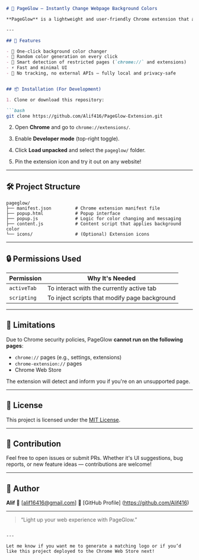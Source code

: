 
````markdown
# 🌟 PageGlow – Instantly Change Webpage Background Colors

**PageGlow** is a lightweight and user-friendly Chrome extension that allows you to change the background color of any webpage with a single click. Whether you're customizing your browsing experience, improving visibility, or just having fun with colors, PageGlow gives you effortless control.

---

## 🚀 Features

- 🎨 One-click background color changer
- 🌈 Random color generation on every click
- 🚫 Smart detection of restricted pages (`chrome://` and extensions)
- ⚡ Fast and minimal UI
- 🔐 No tracking, no external APIs – fully local and privacy-safe


## 📦 Installation (For Development)

1. Clone or download this repository:

```bash
git clone https://github.com/Alif416/PageGlow-Extension.git
````

2. Open **Chrome** and go to `chrome://extensions/`.

3. Enable **Developer mode** (top-right toggle).

4. Click **Load unpacked** and select the `pageglow/` folder.

5. Pin the extension icon and try it out on any website!

---

## 🛠️ Project Structure

```
pageglow/
├── manifest.json         # Chrome extension manifest file
├── popup.html            # Popup interface
├── popup.js              # Logic for color changing and messaging
├── content.js            # Content script that applies background color
└── icons/                # (Optional) Extension icons
```

---

## 🔒 Permissions Used

| Permission  | Why It's Needed                               |
| ----------- | --------------------------------------------- |
| `activeTab` | To interact with the currently active tab     |
| `scripting` | To inject scripts that modify page background |

---

## 🚫 Limitations

Due to Chrome security policies, PageGlow **cannot run on the following pages**:

* `chrome://` pages (e.g., settings, extensions)
* `chrome-extension://` pages
* Chrome Web Store

The extension will detect and inform you if you're on an unsupported page.

---

## 📄 License

This project is licensed under the [MIT License](LICENSE).

---

## 🙌 Contribution

Feel free to open issues or submit PRs. Whether it's UI suggestions, bug reports, or new feature ideas — contributions are welcome!

---

## 👤 Author

**Alif**
📧 \[[alif16416@gmail.com](mailto:alif16416@gmail.com)]
📂 [GitHub Profile] (https://github.com/Alif416)

---

> “Light up your web experience with PageGlow.”

```

---

Let me know if you want me to generate a matching logo or if you’d like this project deployed to the Chrome Web Store next!
```
